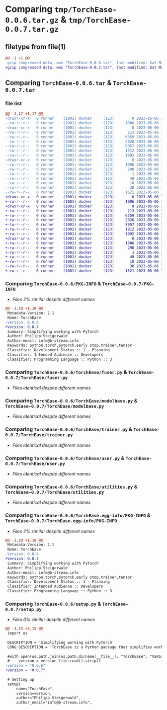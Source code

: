 # Comparing `tmp/TorchEase-0.0.6.tar.gz` & `tmp/TorchEase-0.0.7.tar.gz`

## filetype from file(1)

```diff
@@ -1 +1 @@
-gzip compressed data, was "TorchEase-0.0.6.tar", last modified: Sat May  6 10:25:07 2023, max compression
+gzip compressed data, was "TorchEase-0.0.7.tar", last modified: Sat May  6 10:29:24 2023, max compression
```

## Comparing `TorchEase-0.0.6.tar` & `TorchEase-0.0.7.tar`

### file list

```diff
@@ -1,17 +1,17 @@
-drwxr-xr-x   0 runner    (1001) docker     (123)        0 2023-05-06 10:25:07.124857 TorchEase-0.0.6/
--rw-r--r--   0 runner    (1001) docker     (123)     1006 2023-05-06 10:25:07.124857 TorchEase-0.0.6/PKG-INFO
-drwxr-xr-x   0 runner    (1001) docker     (123)        0 2023-05-06 10:25:07.120857 TorchEase-0.0.6/TorchEase/
--rw-r--r--   0 runner    (1001) docker     (123)      213 2023-05-06 10:24:53.000000 TorchEase-0.0.6/TorchEase/__init__.py
--rw-r--r--   0 runner    (1001) docker     (123)     6359 2023-05-06 10:24:53.000000 TorchEase-0.0.6/TorchEase/fuser.py
--rw-r--r--   0 runner    (1001) docker     (123)     2826 2023-05-06 10:24:53.000000 TorchEase-0.0.6/TorchEase/modelbase.py
--rw-r--r--   0 runner    (1001) docker     (123)     8057 2023-05-06 10:24:53.000000 TorchEase-0.0.6/TorchEase/trainer.py
--rw-r--r--   0 runner    (1001) docker     (123)     1912 2023-05-06 10:24:53.000000 TorchEase-0.0.6/TorchEase/user.py
--rw-r--r--   0 runner    (1001) docker     (123)     1992 2023-05-06 10:24:53.000000 TorchEase-0.0.6/TorchEase/utilities.py
-drwxr-xr-x   0 runner    (1001) docker     (123)        0 2023-05-06 10:25:07.124857 TorchEase-0.0.6/TorchEase.egg-info/
--rw-r--r--   0 runner    (1001) docker     (123)     1006 2023-05-06 10:25:07.000000 TorchEase-0.0.6/TorchEase.egg-info/PKG-INFO
--rw-r--r--   0 runner    (1001) docker     (123)      298 2023-05-06 10:25:07.000000 TorchEase-0.0.6/TorchEase.egg-info/SOURCES.txt
--rw-r--r--   0 runner    (1001) docker     (123)        1 2023-05-06 10:25:07.000000 TorchEase-0.0.6/TorchEase.egg-info/dependency_links.txt
--rw-r--r--   0 runner    (1001) docker     (123)       49 2023-05-06 10:25:07.000000 TorchEase-0.0.6/TorchEase.egg-info/requires.txt
--rw-r--r--   0 runner    (1001) docker     (123)       10 2023-05-06 10:25:07.000000 TorchEase-0.0.6/TorchEase.egg-info/top_level.txt
--rw-r--r--   0 runner    (1001) docker     (123)       38 2023-05-06 10:25:07.124857 TorchEase-0.0.6/setup.cfg
--rw-r--r--   0 runner    (1001) docker     (123)     1521 2023-05-06 10:24:53.000000 TorchEase-0.0.6/setup.py
+drwxr-xr-x   0 runner    (1001) docker     (123)        0 2023-05-06 10:29:24.280668 TorchEase-0.0.7/
+-rw-r--r--   0 runner    (1001) docker     (123)     1006 2023-05-06 10:29:24.280668 TorchEase-0.0.7/PKG-INFO
+drwxr-xr-x   0 runner    (1001) docker     (123)        0 2023-05-06 10:29:24.276668 TorchEase-0.0.7/TorchEase/
+-rw-r--r--   0 runner    (1001) docker     (123)      213 2023-05-06 10:29:10.000000 TorchEase-0.0.7/TorchEase/__init__.py
+-rw-r--r--   0 runner    (1001) docker     (123)     6359 2023-05-06 10:29:10.000000 TorchEase-0.0.7/TorchEase/fuser.py
+-rw-r--r--   0 runner    (1001) docker     (123)     2826 2023-05-06 10:29:10.000000 TorchEase-0.0.7/TorchEase/modelbase.py
+-rw-r--r--   0 runner    (1001) docker     (123)     8057 2023-05-06 10:29:10.000000 TorchEase-0.0.7/TorchEase/trainer.py
+-rw-r--r--   0 runner    (1001) docker     (123)     1912 2023-05-06 10:29:10.000000 TorchEase-0.0.7/TorchEase/user.py
+-rw-r--r--   0 runner    (1001) docker     (123)     1992 2023-05-06 10:29:10.000000 TorchEase-0.0.7/TorchEase/utilities.py
+drwxr-xr-x   0 runner    (1001) docker     (123)        0 2023-05-06 10:29:24.280668 TorchEase-0.0.7/TorchEase.egg-info/
+-rw-r--r--   0 runner    (1001) docker     (123)     1006 2023-05-06 10:29:24.000000 TorchEase-0.0.7/TorchEase.egg-info/PKG-INFO
+-rw-r--r--   0 runner    (1001) docker     (123)      298 2023-05-06 10:29:24.000000 TorchEase-0.0.7/TorchEase.egg-info/SOURCES.txt
+-rw-r--r--   0 runner    (1001) docker     (123)        1 2023-05-06 10:29:24.000000 TorchEase-0.0.7/TorchEase.egg-info/dependency_links.txt
+-rw-r--r--   0 runner    (1001) docker     (123)       49 2023-05-06 10:29:24.000000 TorchEase-0.0.7/TorchEase.egg-info/requires.txt
+-rw-r--r--   0 runner    (1001) docker     (123)       10 2023-05-06 10:29:24.000000 TorchEase-0.0.7/TorchEase.egg-info/top_level.txt
+-rw-r--r--   0 runner    (1001) docker     (123)       38 2023-05-06 10:29:24.280668 TorchEase-0.0.7/setup.cfg
+-rw-r--r--   0 runner    (1001) docker     (123)     1521 2023-05-06 10:29:10.000000 TorchEase-0.0.7/setup.py
```

### Comparing `TorchEase-0.0.6/PKG-INFO` & `TorchEase-0.0.7/PKG-INFO`

 * *Files 2% similar despite different names*

```diff
@@ -1,10 +1,10 @@
 Metadata-Version: 2.1
 Name: TorchEase
-Version: 0.0.6
+Version: 0.0.7
 Summary: Simplifying working with PyTorch
 Author: Philipp Steigerwald
 Author-email: info@b-stream.info
 Keywords: python,torch,pytorch,early stop,trainer,tensor
 Classifier: Development Status :: 1 - Planning
 Classifier: Intended Audience :: Developers
 Classifier: Programming Language :: Python :: 3
```

### Comparing `TorchEase-0.0.6/TorchEase/fuser.py` & `TorchEase-0.0.7/TorchEase/fuser.py`

 * *Files identical despite different names*

### Comparing `TorchEase-0.0.6/TorchEase/modelbase.py` & `TorchEase-0.0.7/TorchEase/modelbase.py`

 * *Files identical despite different names*

### Comparing `TorchEase-0.0.6/TorchEase/trainer.py` & `TorchEase-0.0.7/TorchEase/trainer.py`

 * *Files identical despite different names*

### Comparing `TorchEase-0.0.6/TorchEase/user.py` & `TorchEase-0.0.7/TorchEase/user.py`

 * *Files identical despite different names*

### Comparing `TorchEase-0.0.6/TorchEase/utilities.py` & `TorchEase-0.0.7/TorchEase/utilities.py`

 * *Files identical despite different names*

### Comparing `TorchEase-0.0.6/TorchEase.egg-info/PKG-INFO` & `TorchEase-0.0.7/TorchEase.egg-info/PKG-INFO`

 * *Files 2% similar despite different names*

```diff
@@ -1,10 +1,10 @@
 Metadata-Version: 2.1
 Name: TorchEase
-Version: 0.0.6
+Version: 0.0.7
 Summary: Simplifying working with PyTorch
 Author: Philipp Steigerwald
 Author-email: info@b-stream.info
 Keywords: python,torch,pytorch,early stop,trainer,tensor
 Classifier: Development Status :: 1 - Planning
 Classifier: Intended Audience :: Developers
 Classifier: Programming Language :: Python :: 3
```

### Comparing `TorchEase-0.0.6/setup.py` & `TorchEase-0.0.7/setup.py`

 * *Files 0% similar despite different names*

```diff
@@ -3,15 +3,15 @@
 import os
 
 DESCRIPTION = 'Simplifying working with PyTorch'
 LONG_DESCRIPTION = 'TorchEase is a Python package that simplifies working with PyTorch, a popular deep learning framework. It provides a set of easy-to-use tools for training, testing, and deploying machine learning models. TorchEase includes features like early stopping, model fusing, and model evaluation, among others, which help streamline the model development process. Additionally, TorchEase is designed to be highly modular, making it easy to integrate into existing PyTorch projects.'
 
 #with open(os.path.join(os.path.dirname(__file__), "TorchEase", "VERSION")) as version_file:
 #    version = version_file.read().strip()
-version = "0.0.6"
+version = "0.0.7"
 
 # Setting up
 setup(
     name="TorchEase",
     version=version,
     author="Philipp Steigerwald",
     author_email="info@b-stream.info",
```

